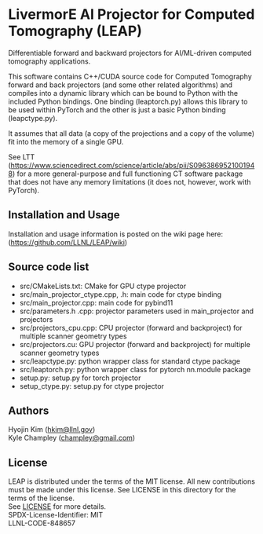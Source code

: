 # LivermorE AI Projector for Computed Tomography (LEAP)
Differentiable forward and backward projectors for AI/ML-driven computed tomography applications.

This software contains C++/CUDA source code for Computed Tomography forward and back projectors (and some other related algorithms) and compiles into a dynamic library which can be bound to Python with the included Python bindings.  One binding (leaptorch.py) allows this library to be used within PyTorch and the other is just a basic Python binding (leapctype.py).

It assumes that all data (a copy of the projections and a copy of the volume) fit into the memory of a single GPU.

See LTT (https://www.sciencedirect.com/science/article/abs/pii/S0963869521001948) for a more general-purpose and full functioning CT software package that does not have any memory limitations (it does not, however, work with PyTorch).

## Installation and Usage

Installation and usage information is posted on the wiki page here: (https://github.com/LLNL/LEAP/wiki)


## Source code list
* src/CMakeLists.txt: CMake for GPU ctype projector  
* src/main_projector_ctype.cpp, .h: main code for ctype binding   
* src/main_projector.cpp: main code for pybind11  
* src/parameters.h .cpp: projector parameters used in main_projector and projectors  
* src/projectors_cpu.cpp: CPU projector (forward and backproject) for multiple scanner geometry types   
* src/projectors.cu: GPU projector (forward and backproject) for multiple scanner geometry types  
* src/leapctype.py: python wrapper class for standard ctype package  
* src/leaptorch.py: python wrapper class for pytorch nn.module package  
* setup.py: setup.py for torch projector  
* setup_ctype.py: setup.py for ctype projector  


## Authors
Hyojin Kim (hkim@llnl.gov)  
Kyle Champley (champley@gmail.com)  


## License
LEAP is distributed under the terms of the MIT license. All new contributions must be made under this license. See LICENSE in this directory for the terms of the license.  
See [LICENSE](LICENSE) for more details.  
SPDX-License-Identifier: MIT  
LLNL-CODE-848657  

